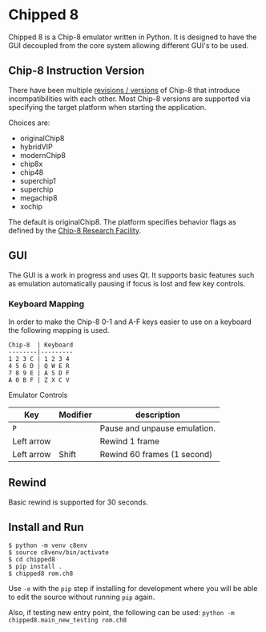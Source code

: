 # Chipped 8

Chipped 8 is a Chip-8 emulator written in Python. It is designed to have the
GUI decoupled from the core system allowing different GUI's to be used.

## Chip-8 Instruction Version

There have been multiple [revisions / versions](https://chip-8.github.io) of
Chip-8 that introduce incompatibilities with each other. Most Chip-8 versions
are supported via specifying the target platform when starting the application.

Choices are:

- originalChip8
- hybridVIP
- modernChip8
- chip8x
- chip48
- superchip1
- superchip
- megachip8
- xochip

The default is originalChip8. The platform specifies behavior flags as
defined by the [Chip-8 Research Facility](https://github.com/chip-8/chip-8-database).

## GUI

The GUI is a work in progress and uses Qt. It supports basic features such as
emulation automatically pausing if focus is lost and few key controls.

### Keyboard Mapping

In order to make the Chip-8 0-1 and A-F keys easier to use on a keyboard the
following mapping is used.

```
Chip-8  | Keyboard
--------|---------
1 2 3 C | 1 2 3 4
4 5 6 D | Q W E R
7 8 9 E | A S D F
A 0 B F | Z X C V
```

Emulator Controls

Key        | Modifier | description
---------- | -------- | -----------
`P`        |          | Pause and unpause emulation.
Left arrow |          | Rewind 1 frame
Left arrow | Shift    | Rewind 60 frames (1 second)


## Rewind

Basic rewind is supported for 30 seconds.

## Install and Run

```
$ python -m venv c8env
$ source c8venv/bin/activate
$ cd chipped8
$ pip install .
$ chipped8 rom.ch8
```

Use `-e` with the `pip` step if installing for development where you will be able
to edit the source without running `pip` again.

Also, if testing new entry point, the following can be used:
`python -m chipped8.main_new_testing rom.ch8`

